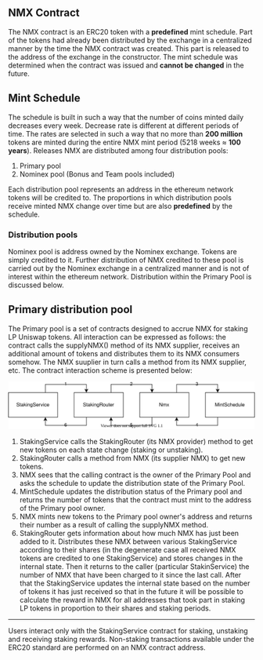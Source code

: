 ## NMX Contract
The NMX contract is an ERC20 token with a **predefined** mint schedule. Part of the tokens had already been distributed by the exchange in a centralized manner by the time the NMX contract was created. This part is released to the address of the exchange in the constructor.
The mint schedule was determined when the contract was issued and **cannot be changed** in the future.

## Mint Schedule
The schedule is built in such a way that the number of coins minted daily decreases every week. Decrease rate is different at different periods of time. The rates are selected in such a way that no more than **200 million** tokens are minted during the entire NMX mint period (5218 weeks ≈ **100 years**).
Releases NMX are distributed among four distribution pools:
1. Primary pool
2. Nominex pool (Bonus and Team pools included)

Each distribution pool represents an address in the ethereum network tokens will be credited to. The proportions in which distribution pools receive minted NMX change over time but are also **predefined** by the schedule.

### Distribution pools
Nominex pool is address owned by the Nominex exchange. Tokens are simply credited to it. Further distribution of NMX credited to these pool is carried out by the Nominex exchange in a centralized manner and is not of interest within the ethereum network. Distribution within the Primary Pool is discussed below.

## Primary distribution pool
The Primary pool is a set of contracts designed to accrue NMX for staking LP Uniswap tokens. All interaction can be expressed as follows: the contract calls the supplyNMX() ​​method of its NMX supplier, receives an additional amount of tokens and distributes them to its NMX consumers somehow. The NMX suuplier in turn calls a method from its NMX supplier, etc. The contract interaction scheme is presented below:

![contracts interaction schema](contracts_schema.svg)

1. StakingService calls the StakingRouter (its NMX provider) method to get new tokens on each state change (staking or unstaking).
2. StakingRouter calls a method from NMX (its supplier NMX) to get new tokens.
3. NMX sees that the calling contract is the owner of the Primary Pool and asks the schedule to update the distribution state of the Primary Pool.
4. MintSchedule updates the distribution status of the Primary pool and returns the number of tokens that the contract must mint to the address of the Primary pool owner.
5. NMX mints new tokens to the Primary pool owner's address and returns their number as a result of calling the supplyNMX method.
6. StakingRouter gets information about how much NMX has just been added to it. Distributes these NMX between various StakingService according to their shares (in the degenerate case all received NMX tokens are credited to one StakingService) and stores changes in the internal state. Then it returns to the caller (particular StakinService) the number of NMX that have been charged to it since the last call. After that the StakingService updates the internal state based on the number of tokens it has just received so that in the future it will be possible to calculate the reward in NMX for all addresses that took part in staking LP tokens in proportion to their shares and staking periods.

---

Users interact only with the StakingService contract for staking, unstaking and receiving staking rewards. Non-staking transactions available under the ERC20 standard are performed on an NMX contract address.